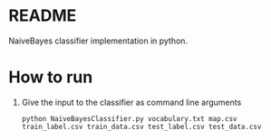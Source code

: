 # README
NaiveBayes classifier implementation in python.

# How to run
1. Give the input to the classifier as command line arguments
    ```
    python NaiveBayesClassifier.py vocabulary.txt map.csv train_label.csv train_data.csv test_label.csv test_data.csv
    ```
